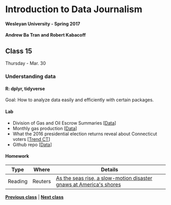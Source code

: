 # Introduction to Data Journalism
  
#### Wesleyan University - Spring 2017
  
**Andrew Ba Tran and Robert Kabacoff**
  
## Class 15
Thursday - Mar. 30
                             
### Understanding data
                             
#### R: dplyr, tidyverse
                             
Goal: How to analyze data easily and efficiently with certain packages.
                             
#### Lab

* Division of Gas and Oil Escrow Summaries [[Data](https://www.dmme.virginia.gov/DGO/DgoEscrowAgentSummaries.shtml)]
* Monthly gas production [[Data](https://www.dmme.virginia.gov/dgoinquiry/frmMain.aspx?ctl=9)]
* What the 2016 presidential election returns reveal about Connecticut voters [[Trend CT](http://trendct.org/2016/11/15/what-the-2016-presidential-election-results-say-about-connecticut/)]
* Github repo [[Data](https://github.com/trendct-data/election-2016-r)]

#### Homework
                          
|Type|Where|Details|
|---|---|---|
|Reading|Reuters|[As the seas rise, a slow-motion disaster gnaws at America's shores](http://www.reuters.com/investigates/special-report/waters-edge-the-crisis-of-rising-sea-levels/)|
                   
**[Previous class](class14.md)** | **[Next class](class16.md)**
